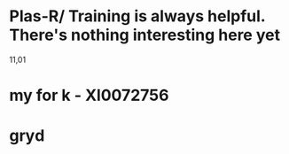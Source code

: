 # Plas-R/ Training is always helpful. There's nothing interesting here yet
11,01
# my for k - Xl0072756
# grуd
